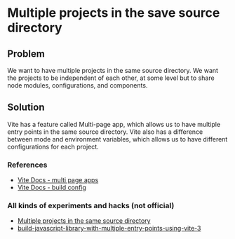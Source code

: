 # Multiple projects in the save source directory

## Problem

We want to have multiple projects in the same source directory.
We want the projects to be independent of each other, at some level but to share node modules, configurations, and components.

## Solution
Vite has a feature called Multi-page app, which allows us to have multiple entry points in the same source directory.
Vite also has a difference between mode and environment variables, which allows us to have different configurations for each project.



### References

- [Vite Docs - multi page apps](https://vitejs.dev/guide/features.html#multi-page-app)
- [Vite Docs - build config](https://vitejs.dev/guide/build)

### All kinds of experiments and hacks (not official)
- [Multiple projects in the same source directory](https://stackoverflow.com/questions/74159670/vite-multiple-apps-with-same-source)
- [build-javascript-library-with-multiple-entry-points-using-vite-3](https://www.raulmelo.me/en/blog/build-javascript-library-with-multiple-entry-points-using-vite-3)
